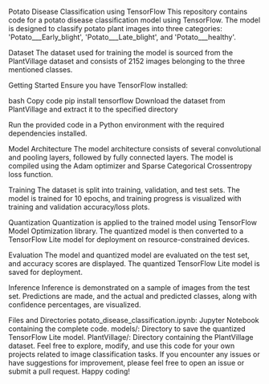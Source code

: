 Potato Disease Classification using TensorFlow
This repository contains code for a potato disease classification model using TensorFlow. The model is designed to classify potato plant images into three categories: 'Potato___Early_blight', 'Potato___Late_blight', and 'Potato___healthy'.

Dataset
The dataset used for training the model is sourced from the PlantVillage dataset and consists of 2152 images belonging to the three mentioned classes.

Getting Started
Ensure you have TensorFlow installed:

bash
Copy code
pip install tensorflow
Download the dataset from PlantVillage and extract it to the specified directory

Run the provided code in a Python environment with the required dependencies installed.

Model Architecture
The model architecture consists of several convolutional and pooling layers, followed by fully connected layers. The model is compiled using the Adam optimizer and Sparse Categorical Crossentropy loss function.

Training
The dataset is split into training, validation, and test sets. The model is trained for 10 epochs, and training progress is visualized with training and validation accuracy/loss plots.

Quantization
Quantization is applied to the trained model using TensorFlow Model Optimization library. The quantized model is then converted to a TensorFlow Lite model for deployment on resource-constrained devices.

Evaluation
The model and quantized model are evaluated on the test set, and accuracy scores are displayed. The quantized TensorFlow Lite model is saved for deployment.

Inference
Inference is demonstrated on a sample of images from the test set. Predictions are made, and the actual and predicted classes, along with confidence percentages, are visualized.

Files and Directories
potato_disease_classification.ipynb: Jupyter Notebook containing the complete code.
models/: Directory to save the quantized TensorFlow Lite model.
PlantVillage/: Directory containing the PlantVillage dataset.
Feel free to explore, modify, and use this code for your own projects related to image classification tasks. If you encounter any issues or have suggestions for improvement, please feel free to open an issue or submit a pull request. Happy coding!
